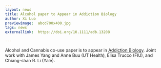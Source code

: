 ```yaml
---
layout: news
title: Alcohol paper to Appear in Addiction Biology
author: Xi Luo
previewimage:  abcd700x400.jpg
tags: news
externallink:  https://doi.org/10.1111/adb.13208

---
```


Alcohol and Cannabis co-use paper is to appear in [Addiction Biology](https://doi.org/10.1111/adb.13208).   Joint work with James Yang and Anne Buu (UT Health),  Elisa Trucco (FIU), and Chiang-shan R. Li (Yale).